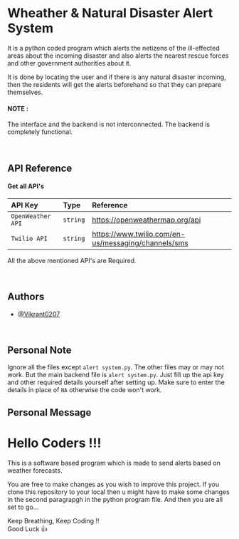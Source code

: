 # Wheather & Natural Disaster Alert System

It is a python coded program which alerts the netizens of the ill-effected areas about the incoming disaster and also alerts the nearest rescue forces and other government authorities about it.

It is done by locating the user and if there is any natural disaster incoming, then the residents will get the alerts beforehand so that they can prepare themselves.

#### NOTE : 
The interface and the backend is not interconnected. The backend is completely functional. 

<br>



## API Reference

#### Get all API's
| API Key | Type     | Reference               |
| :-------- | :------- | :------------------------- |
| `OpenWeather API` | `string` | https://openweathermap.org/api |
| `Twilio API`| `string` | https://www.twilio.com/en-us/messaging/channels/sms |

All the above mentioned API's are Required.

<br>


## Authors

- [@Vikrant0207](https://github.com/Vikrant0207)


<br>

## Personal Note

Ignore all the files except `alert system.py`. The other files may or may not work. But the main backend file is `alert system.py`. Just fill up the api key and other required details yourself after setting up. Make sure to enter the details in place of `NA` otherwise the code won't work.

## Personal Message

# Hello Coders !!!

This is a software based program which is made to send alerts based on weather forecasts.
<br>

You are free to make changes as you wish to improve this project. If you clone this repository to your local then u might have to make some changes in the second paragrapgh in the python program file. And then you are all set to go...
<br>

Keep Breathing, Keep Coding !!
<br>
Good Luck 👍 